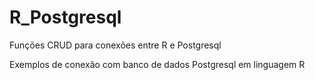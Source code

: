 # R_Postgresql
Funções CRUD para conexões entre R e Postgresql

Exemplos de conexão com banco de dados Postgresql em linguagem R
